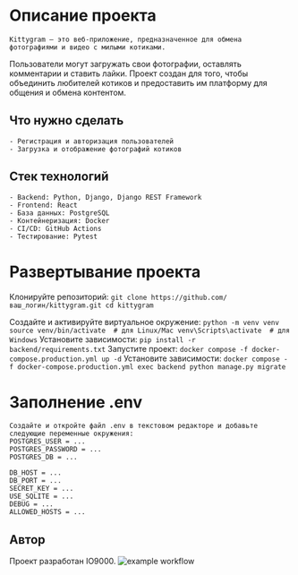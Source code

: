 # Описание проекта

    Kittygram — это веб-приложение, предназначенное для обмена фотографиями и видео с милыми котиками.
Пользователи могут загружать свои фотографии, оставлять комментарии и ставить лайки.
Проект создан для того, чтобы объединить любителей котиков и предоставить им платформу для общения и обмена контентом.

## Что нужно сделать

    - Регистрация и авторизация пользователей
    - Загрузка и отображение фотографий котиков

## Стек технологий

    - Backend: Python, Django, Django REST Framework
    - Frontend: React
    - База данных: PostgreSQL
    - Контейнеризация: Docker
    - CI/CD: GitHub Actions
    - Тестирование: Pytest

# Развертывание проекта

Клонируйте репозиторий:
    ```
    git clone https://github.com/ваш_логин/kittygram.git
    cd kittygram
    ```

Создайте и активируйте виртуальное окружение:
    ```
    python -m venv venv
    source venv/bin/activate  # для Linux/Mac
    venv\Scripts\activate  # для Windows
    ```
Установите зависимости:
    ```
    pip install -r backend/requirements.txt
    ```
Запустите проект:
    ```
    docker compose -f docker-compose.production.yml up -d
    ```
Установите зависимости:
    ```
    docker compose -f docker-compose.production.yml exec backend python manage.py migrate
    ```

# Заполнение .env

    Создайте и откройте файл .env в текстовом редакторе и добавьте следующие переменные окружения:
    POSTGRES_USER = ...
    POSTGRES_PASSWORD = ...
    POSTGRES_DB = ...

    DB_HOST = ...
    DB_PORT = ...
    SECRET_KEY = ...
    USE_SQLITE = ...
    DEBUG = ...
    ALLOWED_HOSTS = ...

## Автор
Проект разработан IO9000.
![example workflow](https://github.com/IO9000/kittygram_final/actions/workflows/main.yml/badge.svg)